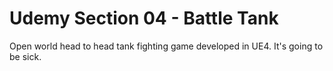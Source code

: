 # Udemy Section 04 - Battle Tank
Open world head to head tank fighting game developed in UE4. It's going to be sick.
